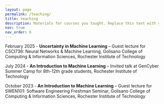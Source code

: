 ```yaml
---
layout: page
permalink: /teaching/
title: teaching
description: Materials for courses you taught. Replace this text with your description.
nav: true
nav_order: 6
---
```


<!-- For now, this page is assumed to be a static description of your courses. You can convert it to a collection similar to `_projects/` so that you can have a dedicated page for each course.

Organize your courses by years, topics, or universities, however you like! -->

February 2025 - **Uncertainty in Machine Learning** – Guest lecture for CSCI736: Neural Networks \& Machine Learning, Golisano College of Computing \& Information Sciences, Rochester Institute of Technology
 
July 2024 - **An Introduction to Machine Learning** – Invited talk at GenCyber Summer Camp for 8th-12th grade students, Rochester Institute of Technology
    
October 2023 - **An Introduction to Machine Learning** – Guest lecture for SWEN101: Software Engineering Freshman Seminar, Golisano College of Computing \& Information Sciences, Rochester Institute of Technology
